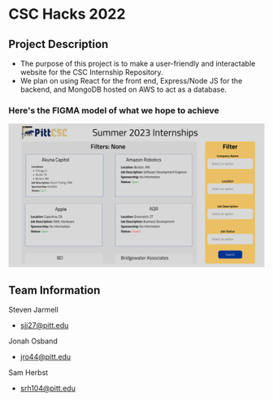 # CSC Hacks 2022

## Project Description
- The purpose of this project is to make a user-friendly and interactable website for the CSC Internship Repository.
- We plan on using React for the front end, Express/Node JS for the backend, and MongoDB hosted on AWS to act as a database.

### Here's the FIGMA model of what we hope to achieve
![FIGMA Model](./Website_Design.jpg)

## Team Information
Steven Jarmell
- sjj27@pitt.edu

Jonah Osband
- jro44@pitt.edu

Sam Herbst
- srh104@pitt.edu
